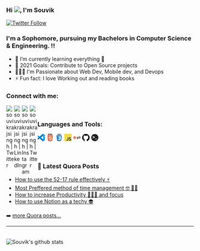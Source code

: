 ### Hi <img src="https://github.com/TheDudeThatCode/TheDudeThatCode/blob/master/Assets/Hi.gif" width="29px">, I'm Souvik 


[![Twitter Follow](https://img.shields.io/twitter/follow/souvikrajsingh?color=1DA1F2&logo=twitter&style=for-the-badge)](https://twitter.com/intent/follow?original_referer=https://github.com/souvikrajsingh&screen_name=souvikrajsingh)

### I'm a Sophomore, pursuing my Bachelors in Computer Science & Engineering.  !!

- 🌱 I’m currently learning everything 🤣
- 🥅 2021 Goals: Contribute to Open Source projects
- 👨🏽‍💻 I'm Passionate about Web Dev, Mobile dev, and Devops
- ⚡ Fun fact: I love Working out and reading books

### Connect with me:


[<img align="left" alt="souvikrajsingh | Twitter" width="21px" src="https://cdn.jsdelivr.net/npm/simple-icons@v3/icons/twitter.svg" />][twitter]
[<img align="left" alt="souvikrajsingh | LinkedIn" width="21px" src="https://cdn.jsdelivr.net/npm/simple-icons@v3/icons/linkedin.svg" />][linkedin]
[<img align="left" alt="souvikrajsingh | Instagram" width="21px" src="https://cdn.jsdelivr.net/npm/simple-icons@v3/icons/instagram.svg" />][instagram]
[<img align="left" alt="souvikrajsingh | Twitter" width="21px" src="https://cdn.jsdelivr.net/npm/simple-icons@v3/icons/quora.svg" />][quora]


<br />

### Languages and Tools:

<code><img height="20" src="https://raw.githubusercontent.com/github/explore/80688e429a7d4ef2fca1e82350fe8e3517d3494d/topics/visual-studio-code/visual-studio-code.png"></code>
<code><img height="20" src="https://raw.githubusercontent.com/github/explore/80688e429a7d4ef2fca1e82350fe8e3517d3494d/topics/html/html.png"></code>
<code><img height="20" src="https://raw.githubusercontent.com/github/explore/80688e429a7d4ef2fca1e82350fe8e3517d3494d/topics/css/css.png"></code>
<code><img height="20" src="https://raw.githubusercontent.com/github/explore/80688e429a7d4ef2fca1e82350fe8e3517d3494d/topics/javascript/javascript.png"></code>
<code><img height="20" src="https://raw.githubusercontent.com/github/explore/80688e429a7d4ef2fca1e82350fe8e3517d3494d/topics/git/git.png"></code>
<code><img height="20" src="https://raw.githubusercontent.com/github/explore/78df643247d429f6cc873026c0622819ad797942/topics/github/github.png"></code>
<code><img height="20" src="https://raw.githubusercontent.com/github/explore/80688e429a7d4ef2fca1e82350fe8e3517d3494d/topics/terminal/terminal.png"></code>  


<br />

### 📕 Latest Quora Posts

<!-- BLOG-POST-LIST:START -->
- [How to use the 52-17 rule effectively ⚡](https://www.quora.com/How-can-I-use-the-52-17-rule-effectively-in-my-studies/answer/Souvik-Raj-Singh)
- [Most Preffered method of time management 🤓 ☝🏽](https://www.quora.com/What-is-your-preferred-method-of-time-management-and-why/answer/Souvik-Raj-Singh)
- [How to increase Productivity 👨🏽‍💻 and focus](https://www.quora.com/How-do-you-increase-productivity-and-focus)
- [How to use Notion as a techy 👽](https://www.quora.com/How-do-you-take-the-most-out-of-productivity-tools-and-which-ones-do-you-recommend)

<!-- BLOG-POST-LIST:END -->

➡️ [more Quora posts...](https://www.quora.com/profile/Souvik-Raj-Singh)

---

  <!-- <summary>:zap: GitHub Stats</summary> -->

<br />
<img align="center" src="https://github-readme-stats.vercel.app/api?username=souvikrajsingh&show_icons=true&include_all_commits=true&theme=material-palenight" alt="Souvik's github stats" />

<!-- <br> -->
<!-- <img align="left" alt="Visitors" src="https://visitor-badge.laobi.icu/badge?page_id=souvikrajsingh.souvikrajsingh" /> -->



[twitter]: https://twitter.com/souvikrajsingh
[instagram]: https://instagram.com/souvikrajsingh
[quora]: https://www.quora.com/profile/Souvik-Raj-Singh
[linkedin]: https://www.linkedin.com/in/souvik-raj-singh-9650bb187/
